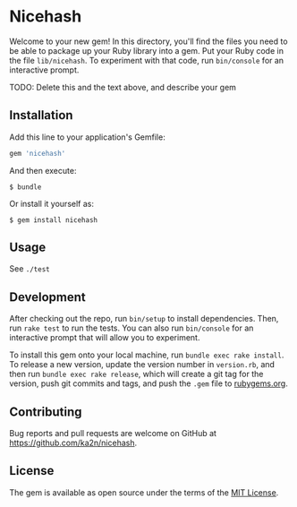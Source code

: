 # Nicehash

Welcome to your new gem! In this directory, you'll find the files you need to be able to package up your Ruby library into a gem. Put your Ruby code in the file `lib/nicehash`. To experiment with that code, run `bin/console` for an interactive prompt.

TODO: Delete this and the text above, and describe your gem

## Installation

Add this line to your application's Gemfile:

```ruby
gem 'nicehash'
```

And then execute:

    $ bundle

Or install it yourself as:

    $ gem install nicehash

## Usage

See `./test`

## Development

After checking out the repo, run `bin/setup` to install dependencies. Then, run `rake test` to run the tests. You can also run `bin/console` for an interactive prompt that will allow you to experiment.

To install this gem onto your local machine, run `bundle exec rake install`. To release a new version, update the version number in `version.rb`, and then run `bundle exec rake release`, which will create a git tag for the version, push git commits and tags, and push the `.gem` file to [rubygems.org](https://rubygems.org).

## Contributing

Bug reports and pull requests are welcome on GitHub at https://github.com/ka2n/nicehash.

## License

The gem is available as open source under the terms of the [MIT License](https://opensource.org/licenses/MIT).
